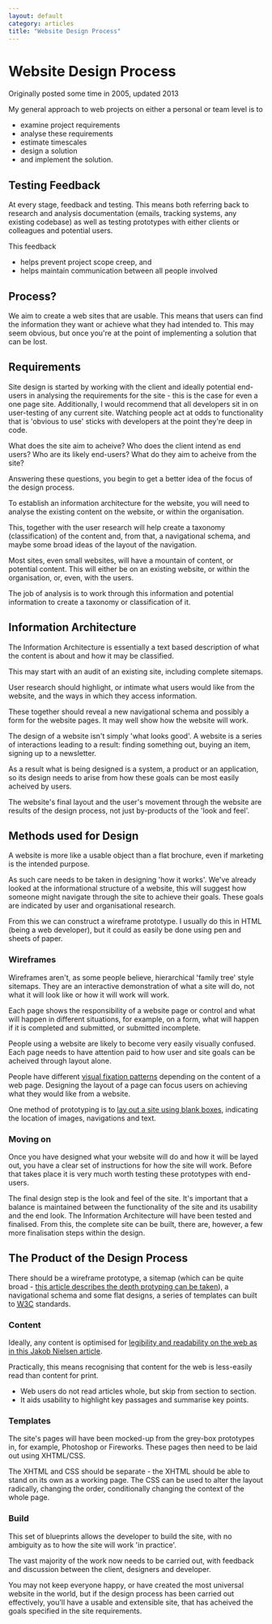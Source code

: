 ```yaml
---
layout: default
category: articles
title: "Website Design Process"
---
```


# Website Design Process

<p class="auth">Originally posted some time in 2005, updated 2013</p>

My general approach to web projects on either a personal or team level is to 

<ul>
<li>examine project requirements</li>
<li>analyse these requirements</li>
<li>estimate timescales</li>
<li>design a solution</li>
<li>and implement the solution.</li>
</ul>

## Testing Feedback

At every stage, feedback and testing.
This means both referring back to research and analysis documentation (emails, tracking systems, any existing codebase) as well as testing prototypes with either clients or colleagues and potential users. 

This feedback

* helps prevent project scope creep, and
* helps maintain communication between all people involved

## Process?

We aim to create a web sites that are usable.
This means that users can find the information they want or achieve what they had intended to. This may seem obvious, but once you're at the point of implementing a solution that can be lost.

## Requirements
	
Site design is started by working with the client and ideally potential end-users in analysing the requirements for the site - this is the case for even a one page site. Additionally, I would recommend that all developers sit in on user-testing of any current site. Watching people act at odds to functionality that is 'obvious to use' sticks with developers at the point they're deep in code.

What does the site aim to acheive? Who does the client intend as end users? Who are its likely end-users? What do they aim to acheive from the site?
		
Answering these questions, you begin to get a better idea of the focus of the design process.

To establish an information architecture for the website, you will need to analyse the existing content
on the website, or within the organisation.

This, together with the user research will help create a taxonomy (classification) of the content and, from that, a navigational schema, and maybe some broad ideas of the layout of the navigation.

		
Most sites, even small websites, will have a mountain of content, or potential content. This will either be on an existing website, or within the organisation, or, even, with the users.

The job of analysis is to work through this information and potential information to create a taxonomy or classification of it.		

## Information Architecture

The Information Architecture is essentially a text based description of what the content is about and how it may be classified.

This may start with an audit of an existing site, including complete sitemaps.

User research should highlight, or intimate what users would like from the website, and the ways in which they access information.

These together should reveal a new navigational schema and possibly a form for the website pages. It may well show how the website will work.

The design of a website isn't simply 'what looks good'. A website is a series of interactions leading to a result: finding something out, buying an item, signing up to a newsletter. 

As a result what is being designed is a system, a product or an application, so its design needs to arise from how these goals can be most easily acheived by users.

The website's final layout and the user's movement through the website are results of the design process, not just by-products of the 'look and feel'.
			

## Methods used for Design

A website is more like a usable object than a flat brochure, even if marketing is the intended purpose.

As such care needs to be taken in designing 'how it works'. We've already looked at the informational structure of a website, this will suggest how someone might navigate through the site to achieve their goals. These goals are indicated by user and organisational research.

From this we can construct a wireframe prototype. I usually do this in HTML (being a web developer), but it could as easily be done using pen and sheets of paper.

### Wireframes

Wireframes aren't, as some people believe, hierarchical 'family tree' style sitemaps. They are an interactive demonstration of what a site will do, not what it will look like or how it will work will work.

Each page shows the responsibility of a website page or control and what will happen in different situations, for example, on a form, what will happen if it is completed and submitted, or submitted incomplete.

People using a website are likely to become very easily visually confused. Each page needs to have attention paid to how user and site goals can be acheived through layout alone. 

People have different <a href="http://web.archive.org/web/20070815133542/http://psychology.wichita.edu/surl/usabilitynews/71/eye_tracking.html" title="Article on eyetracking on websites">visual fixation patterns</a> depending on the content of a web page. Designing the layout of a page can focus users on achieving what they would like from a website.

One method of prototyping is to <a href="http://v3.jasonsantamaria.com/archive/2004/05/24/grey_box_method.php">lay out a site using blank boxes</a>, indicating the location of images, navigations and text. 

### Moving on

Once you have designed what your website will do and how it will be layed out, you have a clear set of instructions for how the site will work. Before that takes place it is very much worth testing these prototypes with end-users.

The final design step is the look and feel of the site. It's important that a balance is maintained between the functionality of the site and its usability and the end look.
The Information Architecture will have been tested and finalised. From this, the complete site can be built, there are, however, a few more finalisation steps within the design.
			
## The Product of the Design Process

There should be a wireframe prototype, a sitemap (which can be quite broad - <a href="http://web.archive.org/web/20060221102649/http://www.guuui.com/issues/03_05.php" title="Balancing Fidelity in Prototyping">this article describes the depth protyping can be taken</a>), a navigational schema and some flat designs, a series of templates can built to <a href="http://www.w3.org" title="Worldwide Web Consortium Home Page"><abbr title="Worldwide Web Consortium">W3C</abbr></a> standards.


### Content

Ideally, any content is optimised for <a href="http://www.useit.com/alertbox/9710a.html" title="How Users Read on the Web">legibility and readability on the web as in this Jakob Nielsen article</a>.

Practically, this means recognising that content for the web is less-easily read than content for print.

* Web users do not read articles whole, but skip from section to section. 
* It aids usability to highlight key passages and summarise key points.
  
### Templates

The site's pages will have been mocked-up from the grey-box prototypes in, for example, Photoshop or Fireworks. These pages then need to be laid out using XHTML/CSS.

The XHTML and CSS should be separate - the XHTML should be able to stand on its own as a working page. The CSS can be used to alter the layout radically, changing the order, conditionally changing the context of the whole page.

### Build

This set of blueprints allows the developer to build the site, with no ambiguity as to how the site will work 'in practice'.

The vast majority of the work now needs to be carried out, with feedback and discussion between the client, designers and developer.

You may not keep everyone happy, or have created the most universal website in the world, but if the design process has been carried out effectively, you'll have a usable and extensible site, that has acheived the goals specified in the site requirements.

